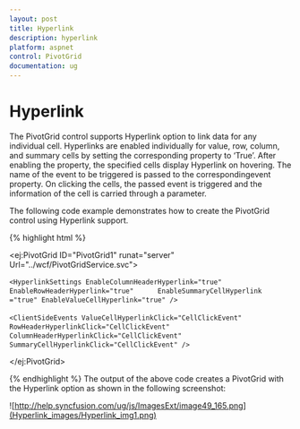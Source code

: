 ```yaml
---
layout: post
title: Hyperlink
description: hyperlink
platform: aspnet
control: PivotGrid
documentation: ug
---
```


# Hyperlink

The PivotGrid control supports Hyperlink option to link data for any individual cell. Hyperlinks are enabled individually for value, row, column, and summary cells by setting the corresponding property to ‘True’. After enabling the property, the specified cells display Hyperlink on hovering. The name of the event to be triggered is passed to the correspondingevent property. On clicking the cells, the passed event is triggered and the information of the cell is carried through a parameter.

The following code example demonstrates how to create the PivotGrid control using Hyperlink support.

{% highlight html %}


<ej:PivotGrid ID="PivotGrid1" runat="server" Url="../wcf/PivotGridService.svc">

    <HyperlinkSettings EnableColumnHeaderHyperlink="true" EnableRowHeaderHyperlink="true"      EnableSummaryCellHyperlink ="true" EnableValueCellHyperlink="true" />

    <ClientSideEvents ValueCellHyperlinkClick="CellClickEvent" RowHeaderHyperlinkClick="CellClickEvent" ColumnHeaderHyperlinkClick="CellClickEvent" SummaryCellHyperlinkClick="CellClickEvent" />

</ej:PivotGrid>

<script type="text/javascript">

        CellClickEvent = function (evt) {

            alert("Cell Click event is fired");

        }

</script>


{% endhighlight %}
The output of the above code creates a PivotGrid with the Hyperlink option as shown in the following screenshot:



 ![http://help.syncfusion.com/ug/js/ImagesExt/image49_165.png](Hyperlink_images/Hyperlink_img1.png) 




